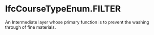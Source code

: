 IfcCourseTypeEnum.FILTER
========================
An Intermediate layer whose primary function is to prevent the washing through
of fine materials.


